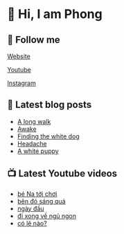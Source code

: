 # 👋 Hi, I am Phong

## 🔗 Follow me

[Website](https://phongever.xyz "Website")

[Youtube](https://www.youtube.com/@phongever "Youtube")

[Instagram](https://www.instagram.com/phongever "Instagram")

## 📝 Latest blog posts

<!-- BLOG-POST-LIST:START -->
- [A long walk](https://phongever.xyz/blog/a-long-walk-2/)
- [Awake](https://phongever.xyz/blog/awake/)
- [Finding the white dog](https://phongever.xyz/blog/finding-the-white-dog/)
- [Headache](https://phongever.xyz/blog/headache-4/)
- [A white puppy](https://phongever.xyz/blog/a-white-puppy/)
<!-- BLOG-POST-LIST:END -->

## 📺 Latest Youtube videos

<!-- YOUTUBE-VIDEO-LIST:START -->
- [bé Na tới chơi](https://www.youtube.com/watch?v=gGbE92Dcbck)
- [bên đó sáng quá](https://www.youtube.com/watch?v=vvEMJ2hk40Q)
- [ngày đầu](https://www.youtube.com/watch?v=JWOZsYRWsmU)
- [đi xong về ngủ ngon](https://www.youtube.com/watch?v=vQnkspaYa8E)
- [có lẽ nào?](https://www.youtube.com/watch?v=jE_QkOX5BOI)
<!-- YOUTUBE-VIDEO-LIST:END -->
